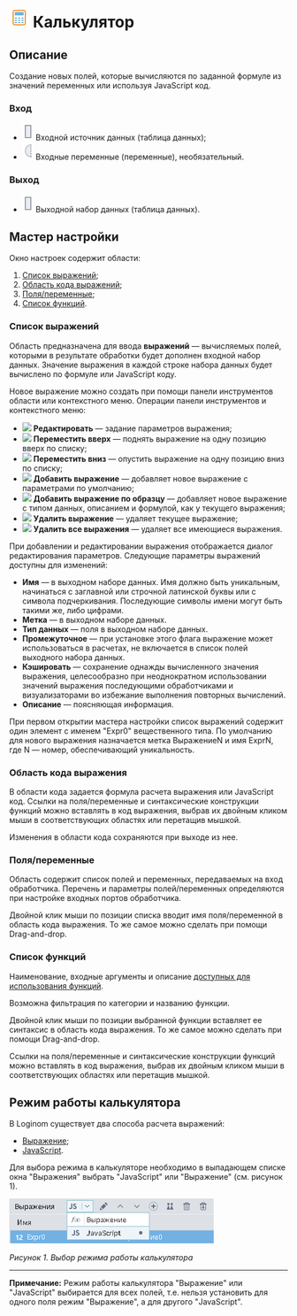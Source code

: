 # ![](../../../media/app/icons/component-18/component-default-20.svg) Калькулятор

## Описание

Создание новых полей, которые вычисляются по заданной формуле из значений переменных или используя JavaScript код.

### Вход

* ![](../../../images/icons/ports/output_table_inactive.svg) Входной источник данных (таблица данных);
* ![](../../../images/icons/ports/optional_input_variable_inactive.svg) Входные переменные (переменные), необязательный.

### Выход

* ![](../../../images/icons/ports/output_table_inactive.svg) Выходной набор данных (таблица данных).

## Мастер настройки

Окно настроек содержит области:

 1. [Список выражений](#spisok-vyrazheniy);
 2. [Область кода выражений](#oblast-koda-vyrazheniya);
 3. [Поля/переменные](#polyaperemennye);
 4. [Список функций](#spisok-funktsiy).

### Список выражений

Область предназначена для ввода **выражений** — вычисляемых полей, которыми в результате обработки будет дополнен входной набор данных. Значение выражения в каждой строке набора данных будет вычислено по формуле или JavaScript коду.

Новое выражение можно создать при помощи панели инструментов области или контекстного меню. Операции панели инструментов и контекстного меню:

* ![](../../media/app/icons/toolbar-18/toolbar-18-28.svg) **Редактировать** — задание параметров выражения;
* ![](../../media/app/icons/toolbar-18/toolbar-18-21.svg) **Переместить вверх** — поднять выражение на одну позицию вверх по списку;
* ![](../../media/app/icons/toolbar-18/toolbar-18-20.svg) **Переместить вниз** — опустить выражение на одну позицию вниз по списку;
* ![](../../media/app/icons/toolbar-18/toolbar-18-27.svg) **Добавить выражение** — добавляет новое выражение с параметрами по умолчанию;
* ![](../../media/app/icons/toolbar-18/toolbar-18-112.svg) **Добавить выражение по образцу** — добавляет новое выражение с типом данных, описанием и формулой, как у текущего выражения;
* ![](../../media/app/icons/toolbar-18/toolbar-18-8.svg) **Удалить выражение** — удаляет текущее выражение;
* ![](../../media/app/icons/toolbar-18/toolbar-18-127.svg) **Удалить все выражения** — удаляет все имеющиеся выражения.

При добавлении и редактировании выражения отображается диалог редактирования параметров. Следующие параметры выражений доступны для изменений:

* **Имя** — [](../../data/datasetfieldoptions.md) в выходном наборе данных. Имя должно быть уникальным, начинаться с заглавной или строчной латинской буквы или с символа подчеркивания. Последующие символы имени могут быть такими же, либо цифрами.
* **Метка** — [](../../data/datasetfieldoptions.md) в выходном наборе данных.
* **Тип данных** — [](../../data/datatype.md) поля в выходном наборе данных.
* **Промежуточное** — при установке этого флага выражение может использоваться в расчетах, не включается в список полей выходного набора данных.
* **Кэшировать** — сохранение однажды вычисленного значения выражения, целесообразно при неоднократном использовании значений выражения последующими обработчиками и визуализаторами во избежание выполнения повторных вычислений.
* **Описание** — поясняющая информация.

При первом открытии мастера настройки список выражений содержит один элемент с именем "Expr0" вещественного типа. По умолчанию для нового выражения назначается метка ВыражениеN и имя ExprN, где N — номер, обеспечивающий уникальность.

### Область кода выражения

В области кода задается формула расчета выражения или JavaScript код. Ссылки на поля/переменные и синтаксические конструкции функций можно вставлять в код выражения, выбрав их двойным кликом мыши в соответствующих областях или перетащив мышкой.

Изменения в области кода сохраняются при выходе из нее.

### Поля/переменные

Область содержит список полей и переменных, передаваемых на вход обработчика. Перечень и параметры полей/переменных определяются при настройке входных портов обработчика.

Двойной клик мыши по позиции списка вводит имя поля/переменной в область кода выражения. То же самое можно сделать при помощи Drag-and-drop.

### Список функций

Наименование, входные аргументы и описание [доступных для использования функций](../../func/README.md).

Возможна фильтрация по категории и названию функции.

Двойной клик мыши по позиции выбранной функции вставляет ее синтаксис в область кода выражения. То же самое можно сделать при помощи Drag-and-drop.

Ссылки на поля/переменные и синтаксические конструкции функций можно вставлять в код выражения, выбрав их двойным кликом мыши в соответствующих областях или перетащив мышкой.

## Режим работы калькулятора

В Loginom существует два способа расчета выражений:

* [Выражение](./formulas.md);
* [JavaScript](./javascript.md).

Для выбора режима в калькуляторе необходимо в выпадающем списке окна "Выражения" выбрать "JavaScript" или "Выражение" (см. рисунок 1).

![](./readme-1.png)

*Рисунок 1. Выбор режима работы калькулятора*

----

**Примечание:** Режим работы калькулятора "Выражение" или "JavaScript" выбирается для всех полей, т.е. нельзя установить для одного поля режим "Выражение", а для другого "JavaScript".